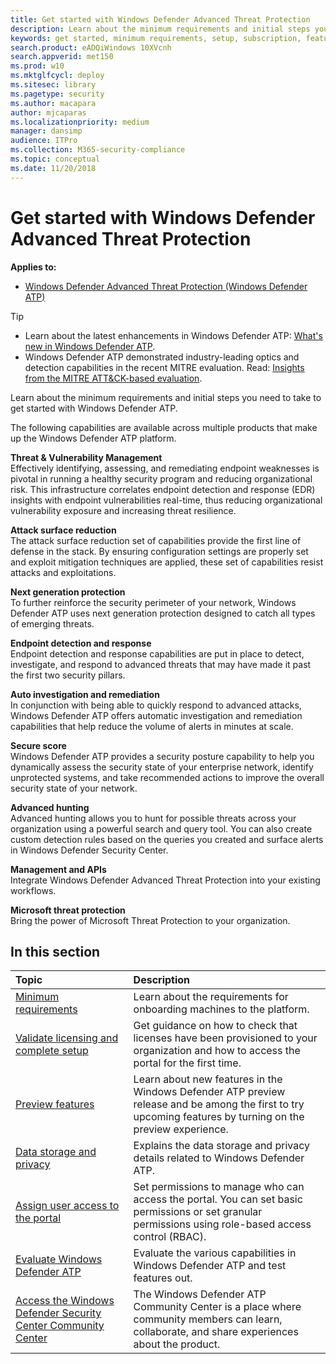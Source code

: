 ```yaml
---
title: Get started with Windows Defender Advanced Threat Protection
description: Learn about the minimum requirements and initial steps you need to take to get started with Windows Defender ATP.
keywords: get started, minimum requirements, setup, subscription, features, data storage, privacy, user access
search.product: eADQiWindows 10XVcnh
search.appverid: met150
ms.prod: w10
ms.mktglfcycl: deploy
ms.sitesec: library
ms.pagetype: security
ms.author: macapara
author: mjcaparas
ms.localizationpriority: medium
manager: dansimp
audience: ITPro
ms.collection: M365-security-compliance 
ms.topic: conceptual
ms.date: 11/20/2018
---
```


# Get started with Windows Defender Advanced Threat Protection
**Applies to:**

- [Windows Defender Advanced Threat Protection (Windows Defender ATP)](https://go.microsoft.com/fwlink/p/?linkid=2069559)

>[!TIP]
>- Learn about the latest enhancements in Windows Defender ATP: [What's new in Windows Defender ATP](https://cloudblogs.microsoft.com/microsoftsecure/2018/11/15/whats-new-in-windows-defender-atp/).
>- Windows Defender ATP demonstrated industry-leading optics and detection capabilities in the recent MITRE evaluation. Read: [Insights from the MITRE ATT&CK-based evaluation](https://cloudblogs.microsoft.com/microsoftsecure/2018/12/03/insights-from-the-mitre-attack-based-evaluation-of-windows-defender-atp/).

Learn about the minimum requirements and initial steps you need to take to get started with Windows Defender ATP.

The following capabilities are available across multiple products that make up the Windows Defender ATP platform. 

**Threat & Vulnerability Management**<br>
Effectively identifying, assessing, and remediating endpoint weaknesses is pivotal in running a healthy security program and reducing organizational risk. This infrastructure correlates endpoint detection and response (EDR) insights with endpoint vulnerabilities real-time, thus reducing organizational vulnerability exposure and increasing threat resilience. 

**Attack surface reduction**<br>
The attack surface reduction set of capabilities provide the first line of defense in the stack. By ensuring configuration settings are properly set and exploit mitigation techniques are applied, these set of capabilities resist attacks and exploitations. 

**Next generation protection**<br>
To further reinforce the security perimeter of your network, Windows Defender ATP uses next generation protection designed to catch all types of emerging threats.

**Endpoint detection and response**<br>
Endpoint detection and response capabilities are put in place to detect, investigate, and respond to advanced threats that may have made it past the first two security pillars. 

**Auto investigation and remediation**<br>
In conjunction with being able to quickly respond to advanced attacks, Windows Defender ATP offers automatic investigation and remediation capabilities that help reduce the volume of alerts in minutes at scale. 

**Secure score**<br>
Windows Defender ATP provides a security posture capability to help you dynamically assess the security state of your enterprise network, identify unprotected systems, and take recommended actions to improve the overall security state of your network.

**Advanced hunting**<br>
Advanced hunting allows you to hunt for possible threats across your organization using a powerful search and query tool. You can also create custom detection rules based on the queries you created and surface alerts in Windows Defender Security Center. 

**Management and APIs**<br>
Integrate Windows Defender Advanced Threat Protection into your existing workflows.

**Microsoft threat protection**<br>
Bring the power of Microsoft Threat Protection to your organization.

## In this section 
Topic | Description 
:---|:---
[Minimum requirements](minimum-requirements-windows-defender-advanced-threat-protection.md) | Learn about the requirements for onboarding machines to the platform. 
[Validate licensing and complete setup](licensing-windows-defender-advanced-threat-protection.md) | Get guidance on how to check that licenses have been provisioned to your organization and how to access the portal for the first time.
[Preview features](preview-windows-defender-advanced-threat-protection.md) | Learn about new features in the Windows Defender ATP preview release and be among the first to try upcoming features by turning on the preview experience.
[Data storage and privacy](data-storage-privacy-windows-defender-advanced-threat-protection.md) | Explains the data storage and privacy details related to Windows Defender ATP.
[Assign user access to the portal](assign-portal-access-windows-defender-advanced-threat-protection.md) | Set permissions to manage who can access the portal. You can set basic permissions or set granular permissions using role-based access control (RBAC).
[Evaluate Windows Defender ATP](evaluate-atp.md) | Evaluate the various capabilities in Windows Defender ATP and test features out.
[Access the Windows Defender Security Center Community Center](community-windows-defender-advanced-threat-protection.md) | The Windows Defender ATP Community Center is a place where community members can learn, collaborate, and share experiences about the product. 